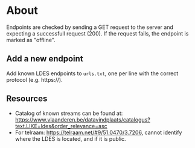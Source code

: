 # About

Endpoints are checked by sending a GET request to the server and expecting a successfull request (200). If the request fails, the endpoint is marked as "offline".

## Add a new endpoint

Add known LDES endpoints to `urls.txt`, one per line with the correct protocol (e.g. https://).

## Resources

- Catalog of known streams can be found at: https://www.vlaanderen.be/datavindplaats/catalogus?text.LIKE=ldes&order_relevance=asc
- For telraam: https://telraam.net/#9/51.0470/3.7206, cannot identify where the LDES is located, and if it is public.

